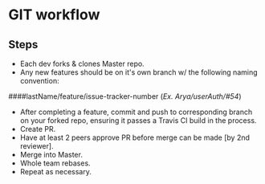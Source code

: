 # GIT workflow

## Steps
* Each dev forks & clones Master repo.
* Any new features should be on it's own branch w/ the following naming convention:

 ####lastName/feature/issue-tracker-number
 (*Ex. Arya/userAuth/#54*)

* After completing a feature, commit and push to corresponding branch on your forked repo, ensuring it passes a Travis CI build in the process.
* Create PR.
* Have at least 2 peers approve PR before merge can be made [by 2nd reviewer].
* Merge into Master.
* Whole team rebases.
* Repeat as necessary.
